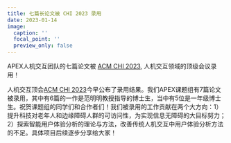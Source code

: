 ```yaml
---
title: 七篇长论文被 CHI 2023 录用
date: 2023-01-14
image:
  caption: ''
  focal_point: ''
  preview_only: false
---
```


APEX人机交互团队的七篇论文被 [ACM CHI 2023](https://chi2023.acm.org/), 人机交互领域的顶级会议录用！

<!--more-->

人机交互顶会[ACM CHI 2023](https://chi2023.acm.org/)今早公布了录用结果。我们APEX课题组有7篇论文被录用，其中有6篇的一作是范明明教授指导的博士生，当中有5位是一年级博士生。祝贺课题组的同学们和合作者们！我们被录用的工作贡献在两个大方向：1）提升科技对老年人和边缘障碍人群的可访问性，为实现信息无障碍的大目标努力；2）探索智能用户体验分析的理论与方法，改善传统人机交互中用户体验分析方法的不足。具体项目后续逐步分享给大家！